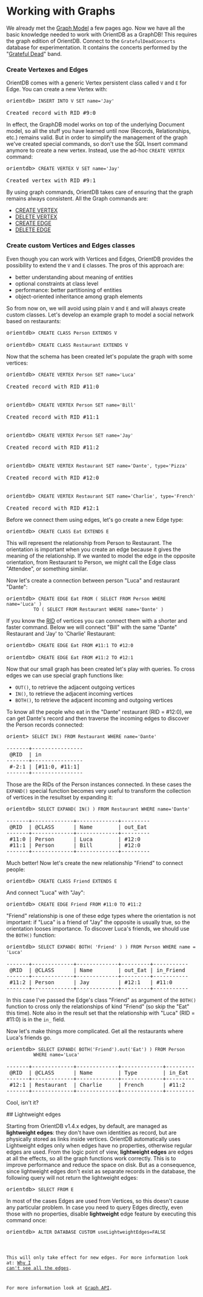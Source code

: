 # Working with Graphs

We already met the [Graph Model](Tutorial-Document-and-graph-model.md#graph-model) a few pages ago. Now we have all the basic knowledge needed to work with OrientDB as a GraphDB! This requires the graph edition of OrientDB. Connect to the `GratefulDeadConcerts` database for experimentation. It contains the concerts performed by the "[Grateful Dead](http://en.wikipedia.org/wiki/Grateful_Dead)" band.

### Create Vertexes and Edges

OrientDB comes with a generic Vertex persistent class called `V` and `E` for Edge. You can create a new Vertex with:

<pre>
orientdb> <code class="lang-sql userinput">INSERT INTO V SET name='Jay'</code>

Created record with RID #9:0
</pre>

In effect, the GraphDB model works on top of the underlying Document model, so all the stuff you have learned until now (Records, Relationships, etc.) remains valid. But in order to simplify the management of the graph we've created special commands, so don't use the SQL Insert command anymore to create a new vertex. Instead, use the ad-hoc `CREATE VERTEX` command:

<pre>
orientdb> <code class="lang-sql userinput">CREATE VERTEX V SET name='Jay'</code>

Created vertex with RID #9:1
</pre>

By using graph commands, OrientDB takes care of ensuring that the graph remains always consistent. All the Graph commands are:

- [CREATE VERTEX](SQL-Create-Vertex.md)
- [DELETE VERTEX](SQL-Delete-Vertex.md)
- [CREATE EDGE](SQL-Create-Edge.md)
- [DELETE EDGE](SQL-Delete-Edge.md)

### Create custom Vertices and Edges classes

Even though you can work with Vertices and Edges, OrientDB provides the possibility to extend the `V` and `E` classes. The pros of this approach are:

- better understanding about meaning of entities
- optional constraints at class level
- performance: better partitioning of entities
- object-oriented inheritance among graph elements

So from now on, we will avoid using plain `V` and `E` and will always create custom classes. Let's develop an example graph to model a social network based on restaurants:

<pre>
orientdb> <code class="lang-sql userinput">CREATE CLASS Person EXTENDS V</code>

orientdb> <code class="lang-sql userinput">CREATE CLASS Restaurant EXTENDS V</code>
</pre>

Now that the schema has been created let's populate the graph with some vertices:

<pre>
orientdb> <code class="lang-sql userinput">CREATE VERTEX Person SET name='Luca'</code>

Created record with RID #11:0


orientdb> <code class="lang-sql userinput">CREATE VERTEX Person SET name='Bill'</code>

Created record with RID #11:1


orientdb> <code class="lang-sql userinput">CREATE VERTEX Person SET name='Jay'</code>

Created record with RID #11:2


orientdb> <code class="lang-sql userinput">CREATE VERTEX Restaurant SET name='Dante', type='Pizza'</code>

Created record with RID #12:0


orientdb> <code class="lang-sql userinput">CREATE VERTEX Restaurant SET name='Charlie', type='French'</code>

Created record with RID #12:1
</pre>

Before we connect them using edges, let's go create a new Edge type:

<pre>
orientdb> <code class="lang-sql userinput">CREATE CLASS Eat EXTENDS E</code>
</pre>

This will represent the relationship from Person to Restaurant. The orientation is important when you create an edge because it gives the meaning of the relationship. If we wanted to model the edge in the opposite orientation, from Restaurant to Person, we might call the Edge class "Attendee", or something similar.

Now let's create a connection between person "Luca" and restaurant "Dante":

<pre>
orientdb> <code class="lang-sql userinput">CREATE EDGE Eat FROM ( SELECT FROM Person WHERE name='Luca' )
          TO ( SELECT FROM Restaurant WHERE name='Dante' )</code>
</pre>

If you know the [RID](Concepts.md#recordid) of vertices you can connect them with a shorter and faster command. Below we will connect "Bill" with the same "Dante" Restaurant and 'Jay' to 'Charlie' Restaurant:

<pre>
orientdb> <code class="lang-sql userinput">CREATE EDGE Eat FROM #11:1 TO #12:0</code>

orientdb> <code class="lang-sql userinput">CREATE EDGE Eat FROM #11:2 TO #12:1</code>
</pre>

Now that our small graph has been created let's play with queries. To cross edges we can use special graph functions like:

- `OUT()`, to retrieve the adjacent outgoing vertices
- `IN()`, to retrieve the adjacent incoming vertices
- `BOTH()`, to retrieve the adjacent incoming and outgoing vertices

To know all the people who eat in the "Dante" restaurant (RID = #12:0), we can get Dante's record and then traverse the incoming edges to discover the Person records connected:

<pre>
orient> <code class="lang-sql userinput">SELECT IN() FROM Restaurant WHERE name='Dante'</code>

-------+----------------
 @RID  | in 
-------+----------------
 #-2:1 | [#11:0, #11:1]
-------+----------------
</pre>

Those are the RIDs of the Person instances connected. In these cases the `EXPAND()` special function becomes very useful to transform the collection of vertices in the resultset by expanding it:

<pre>
orientdb> <code class="lang-sql userinput">SELECT EXPAND( IN() ) FROM Restaurant WHERE name='Dante'</code>

-------+-------------+-------------+---------
 @RID  | @CLASS      | Name        | out_Eat
-------+-------------+-------------+---------
 #11:0 | Person      | Luca        | #12:0
 #11:1 | Person      | Bill        | #12:0
-------+-------------+-------------+---------
</pre>

Much better! Now let's create the new relationship "Friend" to connect people:

<pre>
orientdb> <code class="lang-sql userinput">CREATE CLASS Friend EXTENDS E</code>
</pre>

And connect "Luca" with "Jay":

<pre>
orientdb> <code class="lang-sql userinput">CREATE EDGE Friend FROM #11:0 TO #11:2</code>
</pre>

"Friend" relationship is one of these edge types where the orientation is not important: if "Luca" is a friend of "Jay" the opposite is usually true, so the orientation looses importance. To discover Luca's friends, we should use the `BOTH()` function:

<pre>
orientdb> <code class="lang-sql userinput">SELECT EXPAND( BOTH( 'Friend' ) ) FROM Person WHERE name = 'Luca'</code>

-------+-------------+-------------+---------+-----------
 @RID  | @CLASS      | Name        | out_Eat | in_Friend 
-------+-------------+-------------+---------+-----------
 #11:2 | Person      | Jay         | #12:1   | #11:0
-------+-------------+-------------+---------+-----------
</pre>

In this case I've passed the Edge's class "Friend" as argument of the `BOTH()` function to cross only the relationships of kind "Friend" (so skip the "Eat" this time). Note also in the result set that the relationship with "Luca" (RID = #11:0) is in the `in_` field.

Now let's make things more complicated. Get all the restaurants where Luca's friends go.

<pre>
orientdb> <code class="lang-sql userinput">SELECT EXPAND( BOTH('Friend').out('Eat') ) FROM Person
          WHERE name='Luca'</code>

-------+-------------+-------------+-------------+---------
 @RID  | @CLASS      | Name        | Type        | in_Eat
-------+-------------+-------------+-------------+---------
 #12:1 | Restaurant  | Charlie     | French      | #11:2
-------+-------------+-------------+-------------+---------
</pre>

Cool, isn't it?

## Lightweight edges

Starting from OrientDB v1.4.x edges, by default, are managed as **lightweight edges**: they don't have own identities as record, but are physically stored as links inside vertices. OrientDB automatically uses Lightweight edges only when edges have no properties, otherwise regular edges are used. From the logic point of view, **lightweight edges** are edges at all the effects, so all the graph functions work correctly. This is to improve performance and reduce the space on disk. But as a consequence, since lightweight edges don't exist as separate records in the database, the following query will not return the lightweight edges:

<pre>
orientdb> <code class="lang-sql userinput">SELECT FROM E</code>
</pre>

In most of the cases Edges are used from Vertices, so this doesn't cause any particular problem. In case you need to query Edges directly, even those with no properties, disable **lightweight** edge feature by executing this command once:

<pre>
orientdb> <code class="lang-sql userinput">ALTER DATABASE CUSTOM useLightweightEdges=FALSE
</pre>

This will only take effect for new edges. For more information look at: [Why I can't see all the edges](Troubleshooting.md#why-i-cant-see-all-the-edges).


For more information look at [Graph API](Graph-Database-Tinkerpop.md).
